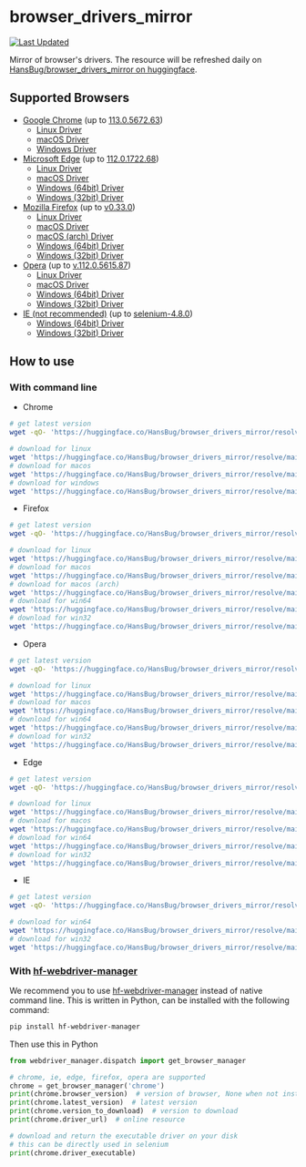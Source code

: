 # browser_drivers_mirror

[![Last Updated](https://img.shields.io/endpoint?url=https://gist.githubusercontent.com/HansBug/4ff4fe9d279fa2bc2cef37fec8cde822/raw/data_last_update.json)](https://huggingface.co/HansBug/browser_drivers_mirror)

Mirror of browser's drivers. The resource will be refreshed daily
on [HansBug/browser_drivers_mirror on huggingface](https://huggingface.co/HansBug/browser_drivers_mirror).

## Supported Browsers

* [Google Chrome](https://huggingface.co/HansBug/browser_drivers_mirror/tree/main/google) (up
  to [113.0.5672.63](https://huggingface.co/HansBug/browser_drivers_mirror/tree/main/google/113.0.5672.63))
    * [Linux Driver](https://huggingface.co/HansBug/browser_drivers_mirror/resolve/main/google/112.0.5615.49/chromedriver_linux64.zip)
    * [macOS Driver](https://huggingface.co/HansBug/browser_drivers_mirror/resolve/main/google/113.0.5672.63/chromedriver_mac64.zip)
    * [Windows Driver](https://huggingface.co/HansBug/browser_drivers_mirror/resolve/main/google/113.0.5672.63/chromedriver_win32.zip)
* [Microsoft Edge](https://huggingface.co/HansBug/browser_drivers_mirror/tree/main/edge) (up
  to [112.0.1722.68](https://huggingface.co/HansBug/browser_drivers_mirror/tree/main/edge/112.0.1722.68))
    * [Linux Driver](https://huggingface.co/HansBug/browser_drivers_mirror/resolve/main/edge/112.0.1722.64/edgedriver_linux64.zip)
    * [macOS Driver](https://huggingface.co/HansBug/browser_drivers_mirror/resolve/main/edge/112.0.1722.68/edgedriver_mac64.zip)
    * [Windows (64bit) Driver](https://huggingface.co/HansBug/browser_drivers_mirror/resolve/main/edge/112.0.1722.68/edgedriver_win64.zip)
    * [Windows (32bit) Driver](https://huggingface.co/HansBug/browser_drivers_mirror/resolve/main/edge/112.0.1722.68/edgedriver_win32.zip)
* [Mozilla Firefox](https://huggingface.co/HansBug/browser_drivers_mirror/tree/main/firefox) (up
  to [v0.33.0](https://huggingface.co/HansBug/browser_drivers_mirror/tree/main/firefox/v0.33.0))
    * [Linux Driver](https://huggingface.co/HansBug/browser_drivers_mirror/resolve/main/firefox/v0.33.0/geckodriver-v0.33.0-linux64.tar.gz)
    * [macOS Driver](https://huggingface.co/HansBug/browser_drivers_mirror/resolve/main/firefox/v0.33.0/geckodriver-v0.33.0-macos.tar.gz)
    * [macOS (arch) Driver](https://huggingface.co/HansBug/browser_drivers_mirror/resolve/main/firefox/v0.33.0/geckodriver-v0.33.0-macos-aarch64.tar.gz)
    * [Windows (64bit) Driver](https://huggingface.co/HansBug/browser_drivers_mirror/resolve/main/firefox/v0.33.0/geckodriver-v0.33.0-win64.zip)
    * [Windows (32bit) Driver](https://huggingface.co/HansBug/browser_drivers_mirror/resolve/main/firefox/v0.33.0/geckodriver-v0.33.0-win32.zip)
* [Opera](https://huggingface.co/HansBug/browser_drivers_mirror/tree/main/opera) (up
  to [v.112.0.5615.87](https://huggingface.co/HansBug/browser_drivers_mirror/tree/main/opera/v.112.0.5615.87))
    * [Linux Driver](https://huggingface.co/HansBug/browser_drivers_mirror/resolve/main/opera/v.112.0.5615.87/operadriver_linux64.zip)
    * [macOS Driver](https://huggingface.co/HansBug/browser_drivers_mirror/resolve/main/opera/v.112.0.5615.87/operadriver_mac64.zip)
    * [Windows (64bit) Driver](https://huggingface.co/HansBug/browser_drivers_mirror/resolve/main/opera/v.112.0.5615.87/operadriver_win64.zip)
    * [Windows (32bit) Driver](https://huggingface.co/HansBug/browser_drivers_mirror/resolve/main/opera/v.112.0.5615.87/operadriver_win32.zip)
* [IE (not recommended)](https://huggingface.co/HansBug/browser_drivers_mirror/tree/main/ie) (up
  to [selenium-4.8.0](https://huggingface.co/HansBug/browser_drivers_mirror/tree/main/ie/selenium-4.8.0))
    * [Windows (64bit) Driver](https://huggingface.co/HansBug/browser_drivers_mirror/resolve/main/ie/selenium-4.8.0/IEDriverServer_x64_4.8.0.zip)
    * [Windows (32bit) Driver](https://huggingface.co/HansBug/browser_drivers_mirror/resolve/main/ie/selenium-4.8.0/IEDriverServer_Win32_4.8.0.zip)

## How to use

### With command line

* Chrome

```bash
# get latest version
wget -qO- 'https://huggingface.co/HansBug/browser_drivers_mirror/resolve/main/google/LATEST_RELEASE'

# download for linux
wget 'https://huggingface.co/HansBug/browser_drivers_mirror/resolve/main/google/112.0.5615.49/chromedriver_linux64.zip'
# download for macos
wget 'https://huggingface.co/HansBug/browser_drivers_mirror/resolve/main/google/113.0.5672.63/chromedriver_mac64.zip'
# download for windows
wget 'https://huggingface.co/HansBug/browser_drivers_mirror/resolve/main/google/113.0.5672.63/chromedriver_win32.zip'
```

* Firefox

```bash
# get latest version
wget -qO- 'https://huggingface.co/HansBug/browser_drivers_mirror/resolve/main/firefox/LATEST_RELEASE'

# download for linux
wget 'https://huggingface.co/HansBug/browser_drivers_mirror/resolve/main/firefox/v0.33.0/geckodriver-v0.33.0-linux64.tar.gz'
# download for macos
wget 'https://huggingface.co/HansBug/browser_drivers_mirror/resolve/main/firefox/v0.33.0/geckodriver-v0.33.0-macos.tar.gz'
# download for macos (arch)
wget 'https://huggingface.co/HansBug/browser_drivers_mirror/resolve/main/firefox/v0.33.0/geckodriver-v0.33.0-macos-aarch64.tar.gz'
# download for win64
wget 'https://huggingface.co/HansBug/browser_drivers_mirror/resolve/main/firefox/v0.33.0/geckodriver-v0.33.0-win64.zip'
# download for win32
wget 'https://huggingface.co/HansBug/browser_drivers_mirror/resolve/main/firefox/v0.33.0/geckodriver-v0.33.0-win32.zip'
```

* Opera

```bash
# get latest version
wget -qO- 'https://huggingface.co/HansBug/browser_drivers_mirror/resolve/main/opera/LATEST_RELEASE'

# download for linux
wget 'https://huggingface.co/HansBug/browser_drivers_mirror/resolve/main/opera/v.112.0.5615.87/operadriver_linux64.zip'
# download for macos
wget 'https://huggingface.co/HansBug/browser_drivers_mirror/resolve/main/opera/v.112.0.5615.87/operadriver_mac64.zip'
# download for win64
wget 'https://huggingface.co/HansBug/browser_drivers_mirror/resolve/main/opera/v.112.0.5615.87/operadriver_win64.zip'
# download for win32
wget 'https://huggingface.co/HansBug/browser_drivers_mirror/resolve/main/opera/v.112.0.5615.87/operadriver_win32.zip'
```

* Edge

```bash
# get latest version
wget -qO- 'https://huggingface.co/HansBug/browser_drivers_mirror/resolve/main/edge/LATEST_STABLE'

# download for linux
wget 'https://huggingface.co/HansBug/browser_drivers_mirror/resolve/main/edge/112.0.1722.64/edgedriver_linux64.zip'
# download for macos
wget 'https://huggingface.co/HansBug/browser_drivers_mirror/resolve/main/edge/112.0.1722.68/edgedriver_mac64.zip'
# download for win64
wget 'https://huggingface.co/HansBug/browser_drivers_mirror/resolve/main/edge/112.0.1722.68/edgedriver_win64.zip'
# download for win32
wget 'https://huggingface.co/HansBug/browser_drivers_mirror/resolve/main/edge/112.0.1722.68/edgedriver_win32.zip'
```

* IE

```bash
# get latest version
wget -qO- 'https://huggingface.co/HansBug/browser_drivers_mirror/resolve/main/ie/LATEST_RELEASE'

# download for win64
wget 'https://huggingface.co/HansBug/browser_drivers_mirror/resolve/main/ie/selenium-4.8.0/IEDriverServer_x64_4.8.0.zip'
# download for win32
wget 'https://huggingface.co/HansBug/browser_drivers_mirror/resolve/main/ie/selenium-4.8.0/IEDriverServer_Win32_4.8.0.zip'
```

### With [hf-webdriver-manager](https://github.com/HansBug/hf_webdriver_manager)

We recommend you to use [hf-webdriver-manager](https://github.com/HansBug/hf_webdriver_manager) instead of native
command line. This is written in Python, can be installed with the following command:

```bash
pip install hf-webdriver-manager
```

Then use this in Python

```python
from webdriver_manager.dispatch import get_browser_manager

# chrome, ie, edge, firefox, opera are supported
chrome = get_browser_manager('chrome')
print(chrome.browser_version)  # version of browser, None when not installed
print(chrome.latest_version)  # latest version
print(chrome.version_to_download)  # version to download
print(chrome.driver_url)  # online resource

# download and return the executable driver on your disk
# this can be directly used in selenium
print(chrome.driver_executable)
```


